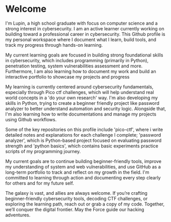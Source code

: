 # Welcome 
I'm Lupin, a high school graduate with focus on computer science and a strong interest in cybersecurity. I am an active learner currently working on building toward a professional career in cybersecurity. This Github profile is my personal workspace where I document what I learn, build tools, and track my progress through hands-on learning.

My current learning goals are focused in building strong foundational skills in cybersecurity, which includes programming (primarily in Python), penetration testing, system vulnerabilities assessment and more. Furthermore, I am also learning how to document my work and build an interactive portfolio to showcase my projects and progress
  
My learning is currently centered around cybersecurity fundamentals, especially through Pico ctf challenges, which will help understand real world concepts in a 'do your own research' way. I'm also developing my skills in Python, trying to create a beginner friendly project like password analyzer to better understand automation and security logic. Alongside that, I'm also learning how to write documentations and manage my projects using Github workflows.

Some of the key repositories on this profile include 'pico-ctf', where i write detailed notes and explanations for each challenge I complete; 'password analyzer', which is Python-based project focused on evaluating password strength and 'python basics', which contains basic experiments practice scripts of my programming journey.

My current goals are to continue building beginner-friendly tools, improve my understanding of system and web vulnerabilities, and use GitHub as a long-term portfolio to track and reflect on my growth in the field. I'm committed to learning through action and documenting every step clearly for others and for my future self.


The galaxy is vast, and allies are always welcome. If you’re crafting beginner-friendly cybersecurity tools, decoding CTF challenges, or exploring the learning path, reach out or grab a copy of my code. Together, we’ll conquer the digital frontier. May the Force guide our hacking adventures.
